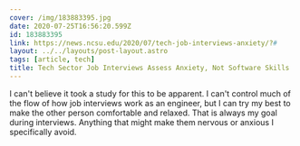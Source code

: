 ```yaml
---
cover: /img/183883395.jpg
date: 2020-07-25T16:56:20.599Z
id: 183883395
link: https://news.ncsu.edu/2020/07/tech-job-interviews-anxiety/?#
layout: ../../layouts/post-layout.astro
tags: [article, tech]
title: Tech Sector Job Interviews Assess Anxiety, Not Software Skills
---
```


I can't believe it took a study for this to be apparent. I can't control much of the flow of how job interviews work as an engineer, but I can try my best to make the other person comfortable and relaxed. That is always my goal during interviews. Anything that might make them nervous or anxious I specifically avoid.
